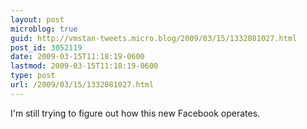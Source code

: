 ```yaml
---
layout: post
microblog: true
guid: http://vmstan-tweets.micro.blog/2009/03/15/1332081027.html
post_id: 3052119
date: 2009-03-15T11:18:19-0600
lastmod: 2009-03-15T11:18:19-0600
type: post
url: /2009/03/15/1332081027.html
---
```

I'm still trying to figure out how this new Facebook operates.

